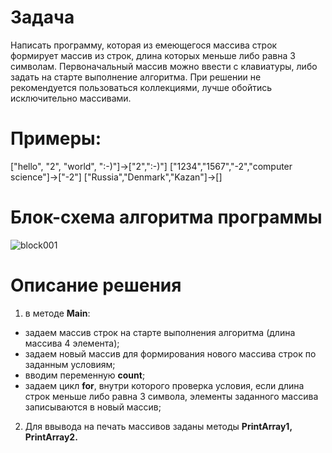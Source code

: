 # Задача
Написать программу, которая из емеющегося массива строк формирует массив из строк, длина которых меньше либо равна 3 символам. Первоначальный массив можно ввести с клавиатуры, либо задать на старте выполнение алгоритма. При решении не рекомендуется пользоваться коллекциями, лучше обойтись исключительно массивами.
# Примеры:
["hello", "2", "world", ":-)"]->["2",":-)"]
["1234","1567","-2","computer science"]->["-2"]
["Russia","Denmark","Kazan"]->[]
# Блок-схема алгоритма программы
![block001](block001.jpg) 
# Описание решения
1. в методе **Main**:
- задаем массив строк на старте выполнения алгоритма (длина массива 4 элемента);
- задаем новый массив для формирования нового массива строк по заданным условиям;  
- вводим переменную **count**;
- задаем цикл **for**, внутри которого проверка условия, если длина строк меньше либо равна 3 символа, элементы заданного массива записываются в новый массив;
2. Для ввывода на печать массивов заданы методы **PrintArray1, PrintArray2.**